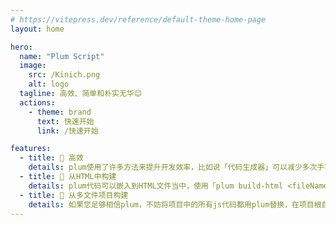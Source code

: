 ```yaml
---
# https://vitepress.dev/reference/default-theme-home-page
layout: home

hero:
  name: "Plum Script"
  image:
    src: /Kinich.png
    alt: logo
  tagline: 高效、简单和朴实无华😊
  actions:
    - theme: brand
      text: 快速开始
      link: /快速开始

features:
  - title: 🚀 高效
    details: plum使用了许多方法来提升开发效率，比如说「代码生成器」可以减少多次手写大量的样板代码。
  - title: 🔨 从HTML中构建
    details: plum代码可以嵌入到HTML文件当中，使用「plum build-html <fileName>」可以构建这个HTML文件。
  - title: 🔐 从多文件项目构建
    details: 如果您足够相信plum，不妨将项目中的所有js代码都用plum替换，在项目根目录使用「plum build-pro」可以将当前目录下的包括所有子文件夹下的plum文件构建成js文件，您在其他文件调用js后缀的文件即可。
---
```



<style>
:root {
  --vp-home-hero-name-color: transparent;
  --vp-home-hero-name-background: -webkit-linear-gradient(120deg, #bd34fe 30%, #41d1ff);

  --vp-home-hero-image-background-image: linear-gradient(-45deg, #bd34fe 50%, #47caff 50%);
  --vp-home-hero-image-filter: blur(44px);
}

@media (min-width: 640px) {
  :root {
    --vp-home-hero-image-filter: blur(56px);
  }
}

@media (min-width: 960px) {
  :root {
    --vp-home-hero-image-filter: blur(68px);
  }
}
</style>

